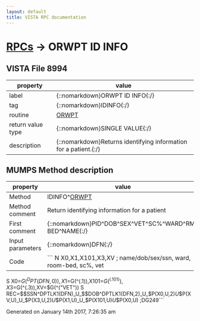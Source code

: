 ```yaml
---
layout: default
title: VISTA RPC documentation
---
```




# [RPCs](TableOfContent.md) &#8594; ORWPT ID INFO 


 ## VISTA File 8994
 property | value 
--- | --- 
 label | {::nomarkdown}ORWPT ID INFO{:/}
 tag | {::nomarkdown}IDINFO{:/}
 routine | [ORWPT](http://code.osehra.org/dox/Routine_ORWPT_source.html)
 return value type | {::nomarkdown}SINGLE VALUE{:/}
 description | {::nomarkdown}Returns identifying information for a patient.{:/}


## MUMPS Method description

 property | value 
 --- | --- 
 Method | IDINFO^[ORWPT](http://code.osehra.org/dox/Routine_ORWPT_source.html)
 Method comment | Return identifying information for a patient
 First comment | {::nomarkdown}PID^DOB^SEX^VET^SC%^WARD^RM-BED^NAME{:/}
 Input parameters | {::nomarkdown}DFN{:/}
 Code | ```  N X0,X1,X101,X3,XV  ; name/dob/sex/ssn, ward, room-bed, sc%, vet
 S X0=$G(^DPT(DFN,0)),X1=$G(^(.1)),X101=$G(^(.101)),X3=$G(^(.3)),XV=$G(^("VET"))
 S REC=$$SSN^DPTLK1(DFN)_U_$$DOB^DPTLK1(DFN,2)_U_$P(X0,U,2)_U_$P(XV,U)_U_$P(X3,U,2)_U_$P(X1,U)_U_$P(X101,U)_U_$P(X0,U) ;DG249```




 Generated on January 14th 2017, 7:26:35 am